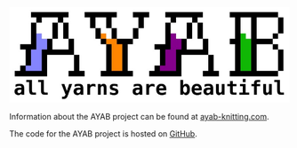 ![AYAB Logo](../img/ayab_logo.jpg)

Information about the AYAB project can be found at [ayab-knitting.com](http://ayab-knitting.com).

The code for the AYAB project is hosted on [GitHub](https://github.com/AllYarnsAreBeautiful).